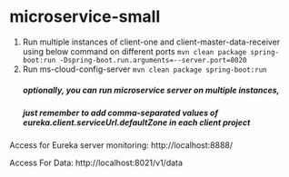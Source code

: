 # microservice-small

1. Run multiple instances of client-one and client-master-data-receiver using below command on different ports
`mvn clean package spring-boot:run -Dspring-boot.run.arguments=--server.port=8020`
2. Run ms-cloud-config-server
`mvn clean package spring-boot:run`
   ##### optionally, you can run microservice server on multiple instances,
   ##### just remember to add comma-separated values of eureka.client.serviceUrl.defaultZone in each client project
Access for Eureka server monitoring:
<url> http://localhost:8888/ </url>

Access For Data: <url> http://localhost:8021/v1/data </url>
